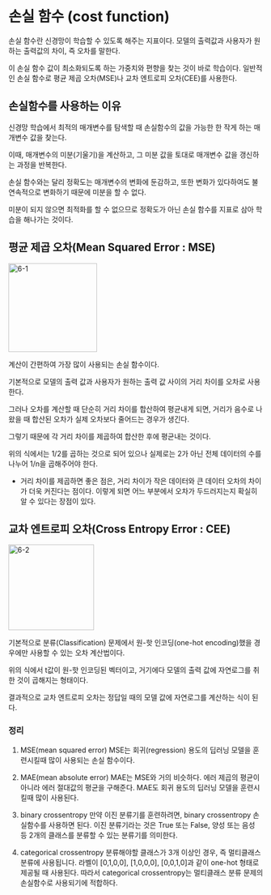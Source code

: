 # 손실 함수 (cost function)
손실 함수란 신경망이 학습할 수 있도록 해주는 지표이다. 모델의 출력값과 사용자가 원하는 출력값의 차이, 즉 오차를 말한다.

이 손실 함수 값이 최소화되도록 하는 가중치와 편향을 찾는 것이 바로 학습이다. 일반적인 손실 함수로 평균 제곱 오차(MSE)나 교차 엔트로피 오차(CEE)를 사용한다.

## 손실함수를 사용하는 이유
신경망 학습에서 최적의 매개변수를 탐색할 때 손실함수의 값을 가능한 한 작게 하는 매개변수 값을 찾는다.

이때, 매개변수의 미분(기울기)을 계산하고, 그 미분 값을 토대로 매개변수 값을 갱신하는 과정을 반복한다.

손실 함수와는 달리 정확도는 매개변수의 변화에 둔감하고, 또한 변화가 있다하여도 불연속적으로 변화하기 때문에 미분을 할 수 없다.

미분이 되지 않으면 최적화를 할 수 없으므로 정확도가 아닌 손실 함수를 지표로 삼아 학습을 해나가는 것이다.


## 평균 제곱 오차(Mean Squared Error : MSE)
<img width="175" alt="6-1" src="https://user-images.githubusercontent.com/63298243/92325346-b74f5380-f084-11ea-86b8-e78de707e8f6.png">

계산이 간편하여 가장 많이 사용되는 손실 함수이다.

기본적으로 모델의 출력 값과 사용자가 원하는 출력 값 사이의 거리 차이를 오차로 사용한다.

그러나 오차를 계산할 때 단순히 거리 차이를 합산하여 평균내게 되면, 거리가 음수로 나왔을 때 합산된 오차가 실제 오차보다 줄어드는 경우가 생긴다.

그렇기 때문에 각 거리 차이를 제곱하여 합산한 후에 평균내는 것이다.

위의 식에서는 1/2를 곱하는 것으로 되어 있으나 실제로는 2가 아닌 전체 데이터의 수를 나누어 1/n을 곱해주어야 한다.

 - 거리 차이를 제곱하면 좋은 점은, 거리 차이가 작은 데이터와 큰 데이터 오차의 차이가 더욱 커진다는 점이다. 이렇게 되면 어느 부분에서 오차가 두드러지는지 확실히 알 수 있다는 장점이 있다.

## 교차 엔트로피 오차(Cross Entropy Error : CEE)
<img width="169" alt="6-2" src="https://user-images.githubusercontent.com/63298243/92325348-b8808080-f084-11ea-9036-036fade6c6eb.png">

기본적으로 분류(Classification) 문제에서 원-핫 인코딩(one-hot encoding)했을 경우에만 사용할 수 있는 오차 계산법이다.

위의 식에서 t값이 원-핫 인코딩된 벡터이고, 거기에다 모델의 출력 값에 자연로그를 취한 것이 곱해지는 형태이다.

결과적으로 교차 엔트로피 오차는 정답일 때의 모델 값에 자연로그를 계산하는 식이 된다.


### 정리

1. MSE(mean squared error)
MSE는 회귀(regression) 용도의 딥러닝 모델을 훈련시킬때 많이 사용되는 손실 함수이다.

 
2. MAE(mean absolute error)
MAE는 MSE와 거의 비슷하다. 에러 제곱의 평균이 아니라 에러 절대값의 평균을 구해준다. MAE도 회귀 용도의 딥러닝 모델을 훈련시킬때 많이 사용된다.
 

3. binary crossentropy
만약 이진 분류기를 훈련하려면, binary crossentropy 손실함수를 사용하면 된다. 이진 분류기라는 것은 True 또는 False, 양성 또는 음성 등 2개의 클래스를 분류할 수 있는 분류기를 의미한다.


4. categorical crossentropy
분류해야할 클래스가 3개 이상인 경우, 즉 멀티클래스 분류에 사용됩니다. 라벨이 [0,1,0,0], [1,0,0,0], [0,0,1,0]과 같이 one-hot 형태로 제공될 때 사용된다. 따라서 categorical crossentropy는 멀티클래스 분류 문제의 손실함수로 사용되기에 적합하다.